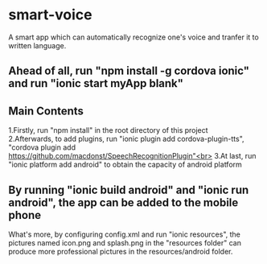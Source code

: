 # smart-voice
A smart app which can automatically recognize one's voice and tranfer it to written language.

## Ahead of all, run "npm install -g cordova ionic" and run "ionic start myApp blank"

## Main Contents
1.Firstly, run "npm install" in the root directory of this project<br>
2.Afterwards, to add plugins, run "ionic plugin add cordova-plugin-tts", "cordova plugin add https://github.com/macdonst/SpeechRecognitionPlugin"<br>
3.At last, run "ionic platform add android" to obtain the capacity of android platform

## By running "ionic build android" and "ionic run android", the app can be added to the mobile phone



What's more, by configuring config.xml and run "ionic resources", the pictures named icon.png and splash.png in the "resources folder" can
produce more professional pictures in the resources/android folder.
